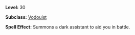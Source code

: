 <!-- TITLE: Dark Assistant -->

**Level:** 30

**Subclass:** [Vodouist](vodouist)

**Spell Effect:**  Summons a dark assistant to aid you in battle.